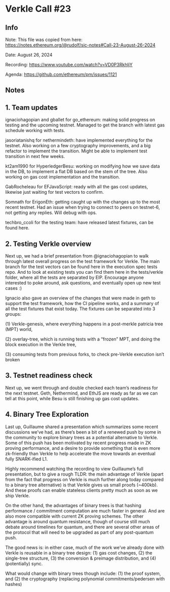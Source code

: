 # Verkle Call #23
## Info
Note: This file was copied from here: https://notes.ethereum.org/@rudolf/sic-notes#Call-23-August-26-2024

Date: August 26, 2024

Recording: https://www.youtube.com/watch?v=VD0P3RkhIjY

Agenda: https://github.com/ethereum/pm/issues/1121

## Notes

## 1. Team updates

ignaciohagopian and gballet for go_ethereum: making solid progress on testing and the upcoming testnet. Managed to get the branch with latest gas schedule working with tests.

jasoriatanishq for nethermindeth: have implemented everything for the testnet. Also working on a few cryptography improvements, and a big refactor to implement the transition. Might be able to implement test transition in next few weeks.

kt2am1990 for HyperledgerBesu: working on modifying how we save data in the DB, to implement a flat DB based on the stem of the tree. Also working on gas cost implementation and the transition.

GabRocheleau for EFJavaScript: ready with all the gas cost updates, likewise just waiting for test vectors to confirm.

Somnath for ErigonEth: getting caught up with the changes up to the most recent testnet. Had an issue when trying to connect to peers on testnet-6, not getting any replies. Will debug with ops.

techbro_ccoli for the testing team: have released latest fixtures, can be found here.

## 2. Testing Verkle overview

Next up, we had a brief presentation from @ignaciohagopian to walk through latest overall progress on the test framework for Verkle. The main branch for the test vectors can be found here in the execution spec tests repo. And to look at existing tests you can find them here in the tests/verkle folder, where all the tests are separated by EIP. Encourage anyone interested to poke around, ask questions, and eventually open up new test cases :)

Ignacio also gave an overview of the changes that were made in geth to support the test framework, how the CI pipeline works, and a summary of all the test fixtures that exist today. The fixtures can be separated into 3 groups:

(1) Verkle-genesis, where everything happens in a post-merkle patricia tree (MPT) world,

(2) overlay-tree, which is running tests with a “frozen” MPT, and doing the block execution in the Verkle tree,

(3) consuming tests from previous forks, to check pre-Verkle execution isn’t broken



## 3. Testnet readiness check

Next up, we went through and double checked each team’s readiness for the next testnet. Geth, Nethermind, and EthJS are ready as far as we can tell at this point, while Besu is still finishing up gas cost updates.

## 4. Binary Tree Exploration

Last up, Guillaume shared a presentation which summarizes some recent discussions we’ve had, as there’s been a bit of a renewed push by some in the community to explore binary trees as a potential alternative to Verkle. Some of this push has been motivated by recent progress made in ZK proving performance, and a desire to provide something that is even more zk-friendly than Verkle to help accelerate the move towards an eventual fully SNARK-ified L1.

Highly recommend watching the recording to view Guillaume’s full presentation, but to give a rough TLDR: the main advantage of Verkle (apart from the fact that progress on Verkle is much further along today compared to a binary tree alternative) is that Verkle gives us small proofs (~400kb). And these proofs can enable stateless clients pretty much as soon as we ship Verkle.

On the other hand, the advantages of binary trees is that hashing performance / commitment computation are much faster in general. And are also more compatible with current ZK proving schemes. The other advantage is around quantum resistance, though of course still much debate around timelines for quantum, and there are several other areas of the protocol that will need to be upgraded as part of any post-quantum push.

The good news is: in either case, much of the work we’ve already done with Verkle is reusable in a binary tree design: (1) gas cost changes, (2) the single-tree structure, (3) the conversion & preimage distribution, and (4) (potentially) sync.

What would change with binary trees though include: (1) the proof system, and (2) the cryptography (replacing polynomial commitments/pedersen with hashes)